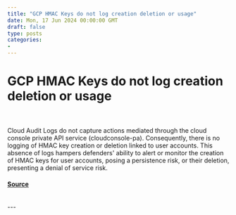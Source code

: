 ```yaml
---
title: "GCP HMAC Keys do not log creation deletion or usage"
date: Mon, 17 Jun 2024 00:00:00 GMT
draft: false
type: posts
categories: 
- 
---
```

# GCP HMAC Keys do not log creation deletion or usage

<br/>

<br/>
Cloud Audit Logs do not capture actions mediated through the cloud console private API service (cloudconsole-pa). Consequently, there is no logging of HMAC key creation or deletion linked to user accounts. This absence of logs hampers defenders' ability to alert or monitor the creation of HMAC keys for user accounts, posing a persistence risk, or their deletion, presenting a denial of service risk.

#### [Source](https://www.cloudvulndb.org/gcp-hmac-keys-insufficient-logging)

<br/>
---
